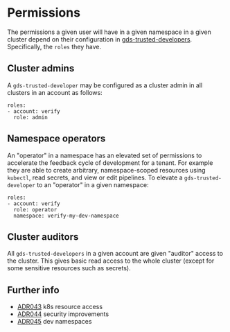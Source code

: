 # Permissions

The permissions a given user will have in a given namespace in a given cluster
depend on their configuration in [gds-trusted-developers]. Specifically, the
`roles` they have.

## Cluster admins

A `gds-trusted-developer` may be configured as a cluster admin in all clusters
in an account as follows:

```
roles:
- account: verify
  role: admin
```

## Namespace operators

An "operator" in a namespace has an elevated set of permissions to accelerate
the feedback cycle of development for a tenant. For example they are able to
create arbitrary, namespace-scoped resources using `kubectl`, read secrets, and
view or edit pipelines. To elevate a `gds-trusted-developer` to an "operator" in
a given namespace:

```
roles:
- account: verify
  role: operator
  namespace: verify-my-dev-namespace
```

## Cluster auditors

All `gds-trusted-developers` in a given account are given "auditor" access to
the cluster. This gives basic read access to the whole cluster (except for some
sensitive resources such as secrets).

## Further info

* [ADR043] k8s resource access
* [ADR044] security improvements
* [ADR045] dev namespaces


[ADR043]:
https://github.com/alphagov/gsp/blob/master/docs/architecture/adr/ADR043-k8s-resource-access.md
[ADR044]:
https://github.com/alphagov/gsp/blob/master/docs/architecture/adr/ADR044-security-improvements.md
[ADR045]:
https://github.com/alphagov/gsp/blob/master/docs/architecture/adr/ADR045-dev-namespaces.md
[gds-trusted-developers]: https://github.com/alphagov/gds-trusted-developers
